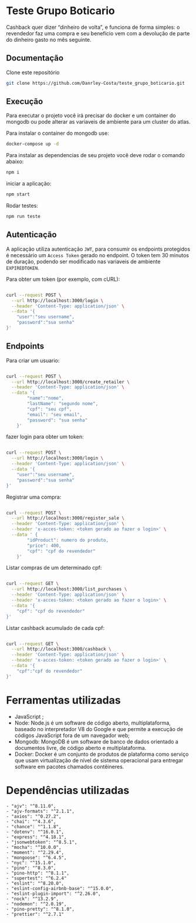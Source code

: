 # Teste Grupo Boticario

Cashback quer dizer “dinheiro de volta”, e funciona de forma simples: o revendedor faz uma
compra e seu benefício vem com a devolução de parte do dinheiro gasto no mês seguinte.

## Documentação

Clone este repositório

```bash
git clone https://github.com/Danrley-Costa/teste_grupo_boticario.git
```

## Execução

Para executar o projeto você irá precisar do docker e um container do mongodb ou pode alterar as variaveis de ambiente para um cluster do atlas.

Para instalar o container do mongodb use:

```bash
docker-compose up -d
```

Para instalar as dependencias de seu projeto você deve rodar o comando abaixo:

```bash
npm i
```

iniciar a aplicação:

```bash
npm start
```

Rodar testes:

```bash
npm run teste
```

## Autenticação

A aplicação utiliza autenticação `JWT`, para consumir os endpoints protegidos é necessário um `Access Token` gerado no endpoint. O token tem 30 minutos de duração, podendo ser modificado nas variaveis de ambiente `EXPIREDTOKEN`.

Para obter um token (por exemplo, com cURL):

```bash

curl --request POST \
  --url http://localhost:3000/login \
  --header 'Content-Type: application/json' \
  --data '{
	"user":"seu username",
	"password":"sua senha"
}'

```

## Endpoints

Para criar um usuario:

```bash

curl --request POST \
  --url http://localhost:3000/create_retailer \
  --header 'Content-Type: application/json' \
  --data '{
        "name":"nome",
        "lastName": "segundo nome",
        "cpf": "seu cpf",
        "email": "seu email",
        "password": "sua senha"
    }'

```

fazer login para obter um token:

```bash

curl --request POST \
  --url http://localhost:3000/login \
  --header 'Content-Type: application/json' \
  --data '{
	"user":"seu username",
	"password":"sua senha"
}'

```

Registrar uma compra:

```bash 

curl --request POST \
  --url http://localhost:3000/register_sale \
  --header 'Content-Type: application/json' \
  --header 'x-acces-token: <token gerado ao fazer o login>' \
  --data ' { 
        "idProduct": numero do produto,
        "price": 400,
        "cpf": "cpf do revendedor" 
    }'

```

Listar compras de um determinado cpf:

```bash

curl --request GET \
  --url http://localhost:3000/list_purchases \
  --header 'Content-Type: application/json' \
  --header 'x-acces-token: <token gerado ao fazer o login>' \
  --data '{
	"cpf": "cpf do revendedor"
}'

```

Listar cashback acumulado de cada cpf:

```bash

curl --request GET \
  --url http://localhost:3000/cashback \
  --header 'Content-Type: application/json' \
  --header 'x-acces-token: <token gerado ao fazer o login>' \
  --data '{
	"cpf":"cpf do revendedor"
}'

```

# Ferramentas utilizadas

- JavaScript ;
- Node: Node.js é um software de código aberto, multiplataforma, baseado no interpretador V8 do Google e que permite a execução de códigos JavaScript fora de um navegador web;
- Mongodb: MongoDB é um software de banco de dados orientado a documentos livre, de código aberto e multiplataforma.
- Docker: Docker é um conjunto de produtos de plataforma como serviço que usam virtualização de nível de sistema operacional para entregar software em pacotes chamados contêineres.

# Dependências utilizadas

    - "ajv": "^8.11.0",
    - "ajv-formats": "^2.1.1",
    - "axios": "^0.27.2",
    - "chai": "^4.3.6",
    - "chance": "^1.1.8",
    - "dotenv": "^16.0.1",
    - "express": "^4.18.1",
    - "jsonwebtoken": "^8.5.1",
    - "mocha": "^10.0.0",
    - "moment": "^2.29.4",
    - "mongoose": "^6.4.5",
    - "nyc": "^15.1.0",
    - "pino": "^8.3.0",
    - "pino-http": "^8.1.1",
    - "supertest": "^6.2.4"
    - "eslint": "^8.20.0",
    - "eslint-config-airbnb-base": "^15.0.0",
    - "eslint-plugin-import": "^2.26.0",
    - "nock": "^13.2.9",
    - "nodemon": "^2.0.19",
    - "pino-pretty": "^8.1.0",
    - "prettier": "^2.7.1"
